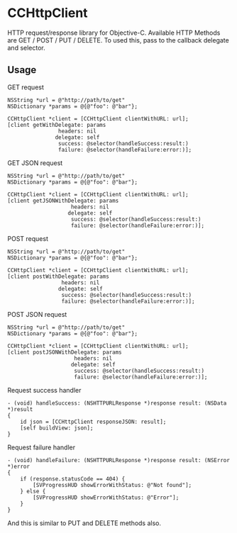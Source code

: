 # CCHttpClient

HTTP request/response library for Objective-C.
Available HTTP Methods are GET / POST / PUT / DELETE.
To used this, pass to the callback delegate and selector.

## Usage

GET request

    NSString *url = @"http://path/to/get"
    NSDictionary *params = @{@"foo": @"bar"};

    CCHttpClient *client = [CCHttpClient clientWithURL: url];
    [client getWithDelegate: params
                    headers: nil
                   delegate: self
                    success: @selector(handleSuccess:result:)
                    failure: @selector(handleFailure:error:)];

GET JSON request

    NSString *url = @"http://path/to/get"
    NSDictionary *params = @{@"foo": @"bar"};

    CCHttpClient *client = [CCHttpClient clientWithURL: url];
    [client getJSONWithDelegate: params
                        headers: nil
                       delegate: self
                        success: @selector(handleSuccess:result:)
                        failure: @selector(handleFailure:error:)];

POST request

    NSString *url = @"http://path/to/get"
    NSDictionary *params = @{@"foo": @"bar"};

    CCHttpClient *client = [CCHttpClient clientWithURL: url];
    [client postWithDelegate: params
                     headers: nil
                    delegate: self
                     success: @selector(handleSuccess:result:)
                     failure: @selector(handleFailure:error:)];

POST JSON request

    NSString *url = @"http://path/to/get"
    NSDictionary *params = @{@"foo": @"bar"};

    CCHttpClient *client = [CCHttpClient clientWithURL: url];
    [client postJSONWithDelegate: params
                         headers: nil
                        delegate: self
                         success: @selector(handleSuccess:result:)
                         failure: @selector(handleFailure:error:)];

Request success handler

    - (void) handleSuccess: (NSHTTPURLResponse *)response result: (NSData *)result
    {
        id json = [CCHttpClient responseJSON: result];
        [self buildView: json];
    }

Request failure handler

    - (void) handleFailure: (NSHTTPURLResponse *)response result: (NSError *)error
    {
        if (response.statusCode == 404) {
            [SVProgressHUD showErrorWithStatus: @"Not found"];
        } else {
            [SVProgressHUD showErrorWithStatus: @"Error"];
        }
    }


And this is similar to PUT and DELETE methods also.

